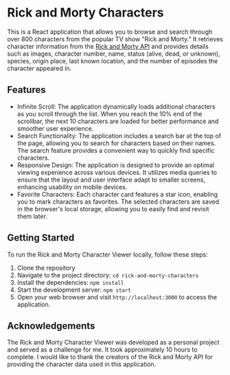 <h1>Rick and Morty Characters</h1>
<p>
    This is a React application that allows you to browse and search through
    over 800 characters from the popular TV show "Rick and Morty." It retrieves
    character information from the
    <a href="https://rickandmortyapi.com/" target="_new">Rick and Morty API</a>
    and provides details such as images, character number, name, status (alive,
    dead, or unknown), species, origin place, last known location, and the
    number of episodes the character appeared in.
</p>
<h2>Features</h2>
<ul>
    <li>
        Infinite Scroll: The application dynamically loads additional characters
        as you scroll through the list. When you reach the 10% end of the
        scrollbar, the next 10 characters are loaded for better performance and
        smoother user experience.
    </li>
    <li>
        Search Functionality: The application includes a search bar at the top
        of the page, allowing you to search for characters based on their names.
        The search feature provides a convenient way to quickly find specific
        characters.
    </li>
    <li>
        Responsive Design: The application is designed to provide an optimal
        viewing experience across various devices. It utilizes media queries to
        ensure that the layout and user interface adapt to smaller screens,
        enhancing usability on mobile devices.
    </li>
    <li>
        Favorite Characters: Each character card features a star icon, enabling
        you to mark characters as favorites. The selected characters are saved
        in the browser's local storage, allowing you to easily find and revisit
        them later.
    </li>
</ul>
<h2>Getting Started</h2>
<p>To run the Rick and Morty Character Viewer locally, follow these steps:</p>
<ol>
    <li>Clone the repository</li>
    <li>Navigate to the project directory: <code>cd rick-and-morty-characters</code></li>
    <li>Install the dependencies: <code>npm install</code></li>
    <li>Start the development server: <code>npm start</code></li>
    <li>
        Open your web browser and visit
        <code>http://localhost:3000</code> to access the application.
    </li>
</ol>
<h2>Acknowledgements</h2>
<p>
    The Rick and Morty Character Viewer was developed as a personal project and
    served as a challenge for me. It took approximately 10 hours to complete. I
    would like to thank the creators of the Rick and Morty API for providing the
    character data used in this application.
</p>
